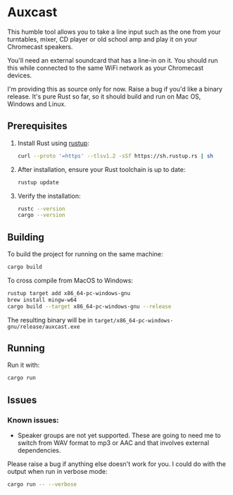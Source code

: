 # Auxcast

This humble tool allows you to take a line input such as the one from your turntables, mixer, CD player or old school amp and play it on your Chromecast speakers.

You'll need an external soundcard that has a line-in on it. You should run this while connected to the same WiFi network as your Chromecast devices.

I'm providing this as source only for now. Raise a bug if you'd like a binary release. It's pure Rust so far, so it should build and run on Mac OS, Windows and Linux.

## Prerequisites

1. Install Rust using [rustup](https://rustup.rs/):
   ```bash
   curl --proto '=https' --tlsv1.2 -sSf https://sh.rustup.rs | sh
   ```

2. After installation, ensure your Rust toolchain is up to date:
   ```bash
   rustup update
   ```

3. Verify the installation:
   ```bash
   rustc --version
   cargo --version
   ```

## Building

To build the project for running on the same machine:

```bash
cargo build
```

To cross compile from MacOS to Windows:

```bash
rustup target add x86_64-pc-windows-gnu
brew install mingw-w64
cargo build --target x86_64-pc-windows-gnu --release
```

The resulting binary will be in `target/x86_64-pc-windows-gnu/release/auxcast.exe`

## Running

Run it with:
```bash
cargo run
```

## Issues

### Known issues:

* Speaker groups are not yet supported. These are going to need me to switch from WAV format to mp3 or AAC and that involves external dependencies.

Please raise a bug if anything else doesn't work for you. I could do with the output when run in verbose mode:

```bash
cargo run -- --verbose
```
